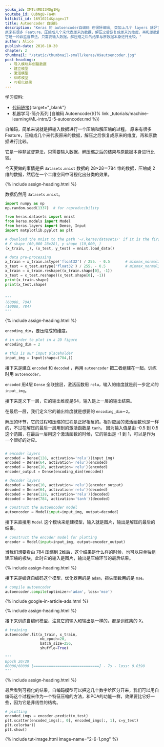 ```yaml
---
youku_id: XMTc4MDI2MDg1Mg
youtube_id: OubNgB-Fa4M
bilibili_id: 16910214&page=17
title: Autoencoder 自编码
description: "Keras 的 autoencoder自编码 也很好编辑, 类加上几个 layers 就好了. 自编码，简单来说就是把输入数据进行一个压缩和解压缩的过程。
原来有很多 Feature，压缩成几个来代表原来的数据，解压之后恢复成原来的维度，再和原数据进行比较。
它是一种非监督算法，只需要输入数据，解压缩之后的结果与原数据本身进行比较。"
author: Alice
publish-date: 2016-10-30
chapter: 2
thumbnail: "/static/thumbnail-small/keras/09autoencoder.jpg"
post-headings:
  - 导入模块并创建数据
  - 建立模型
  - 激活模型
  - 训练模型
  - 可视化结果
---
```


学习资料:
  * [代码链接](https://github.com/unitytutorial/tutorials/blob/master/kerasTUT/9-Autoencoder_example.py){:target="_blank"}
  * 机器学习-简介系列 [自编码 Autoencoder]({% link _tutorials/machine-learning/ML-intro/2-5-autoencoder.md %})

自编码，简单来说就是把输入数据进行一个压缩和解压缩的过程。
原来有很多 Feature，压缩成几个来代表原来的数据，解压之后恢复成原来的维度，再和原数据进行比较。

它是一种非监督算法，只需要输入数据，解压缩之后的结果与原数据本身进行比较。

今天要做的事情是把 `datasets.mnist` 数据的 28×28＝784 维的数据，压缩成 2 维的数据，然后在一个二维空间中可视化出分类的效果。



 {% include assign-heading.html %}

数据仍然用 `datasets.mnist`。

``` python
import numpy as np
np.random.seed(1337)  # for reproducibility

from keras.datasets import mnist
from keras.models import Model
from keras.layers import Dense, Input
import matplotlib.pyplot as plt

# download the mnist to the path '~/.keras/datasets/' if it is the first time to be called
# X shape (60,000 28x28), y shape (10,000, )
(x_train, _), (x_test, y_test) = mnist.load_data()

# data pre-processing
x_train = x_train.astype('float32') / 255. - 0.5       # minmax_normalized
x_test = x_test.astype('float32') / 255. - 0.5         # minmax_normalized
x_train = x_train.reshape((x_train.shape[0], -1))
x_test = x_test.reshape((x_test.shape[0], -1))
print(x_train.shape)
print(x_test.shape)


"""
(60000, 784)
(10000, 784)
"""
```



 {% include assign-heading.html %}

`encoding_dim`，要压缩成的维度。

``` python
# in order to plot in a 2D figure
encoding_dim = 2

# this is our input placeholder
input_img = Input(shape=(784,))
```

接下来是建立 `encoded` 和 `decoded` ，再用 `autoencoder` 把二者组建在一起。训练时用 `autoencoder`。

`encoded` 用4层 `Dense` 全联接层，激活函数用 `relu`，输入的维度就是前一步定义的 `input_img`。

接下来定义下一层，它的输出维度是64，输入是上一层的输出结果。

在最后一层，我们定义它的输出维度就是想要的 `encoding_dim＝2`。

解压的环节，它的过程和压缩的过程是正好相反的。相对应层的激活函数也是一样的，不过在解压的最后一层用到的激活函数是 `tanh`。
因为输入值是由 -0.5 到 0.5 这个范围，在最后一层用这个激活函数的时候，它的输出是 -1 到 1，可以是作为一个很好的对应。

``` python

# encoder layers
encoded = Dense(128, activation='relu')(input_img)
encoded = Dense(64, activation='relu')(encoded)
encoded = Dense(10, activation='relu')(encoded)
encoder_output = Dense(encoding_dim)(encoded)

# decoder layers
decoded = Dense(10, activation='relu')(encoder_output)
decoded = Dense(64, activation='relu')(decoded)
decoded = Dense(128, activation='relu')(decoded)
decoded = Dense(784, activation='tanh')(decoded)

# construct the autoencoder model
autoencoder = Model(input=input_img, output=decoded)
```

接下来直接用 `Model` 这个模块来组建模型，输入就是图片，输出是解压的最后的结果。

``` python
# construct the encoder model for plotting
encoder = Model(input=input_img, output=encoder_output)
```

当我们想要看由 784 压缩到 2维后，这个结果是什么样的时候，也可以只单独组建压缩的板块，此时它的输入是图片，输出是压缩环节的最后结果。


 {% include assign-heading.html %}

接下来是编译自编码这个模型，优化器用的是 `adam`，损失函数用的是 `mse`。

``` python
# compile autoencoder
autoencoder.compile(optimizer='adam', loss='mse')
```


{% include google-in-article-ads.html %}


 {% include assign-heading.html %}

接下来训练自编码模型，注意它的输入和输出是一样的，都是训练集的 X。

``` python
# training
autoencoder.fit(x_train, x_train,
                nb_epoch=20,
                batch_size=256,
                shuffle=True)

"""
Epoch 20/20
60000/60000 [==============================] - 7s - loss: 0.0398
"""
```



 {% include assign-heading.html %}

最后看到可视化的结果，自编码模型可以把这几个数字给区分开来，我们可以用自编码这个过程来作为一个特征压缩的方法，和PCA的功能一样，效果要比它好一些，因为它是非线性的结构。

``` python
# plotting
encoded_imgs = encoder.predict(x_test)
plt.scatter(encoded_imgs[:, 0], encoded_imgs[:, 1], c=y_test)
plt.colorbar()
plt.show()
```

{% include tut-image.html image-name="2-6-1.png" %}
